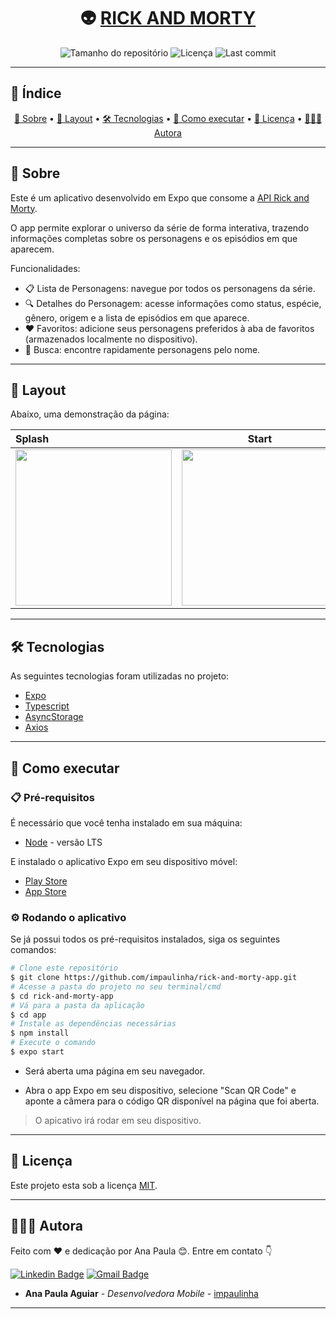 <h1 align="center">
  👽 <a href="#" alt="Nome do Projeto">RICK AND MORTY</a>
</h1>

<p align="center">
  <img alt="Tamanho do repositório" src="https://img.shields.io/github/repo-size/impaulinha/rick-and-morty-app">
  <img alt="Licença" src="https://img.shields.io/github/license/impaulinha/rick-and-morty-app">
  <img alt="Last commit" src="https://img.shields.io/github/last-commit/impaulinha/rick-and-morty-app">
</p>

---

## 📑 Índice

<p align="center">
  <a href="#-sobre">📌 Sobre</a> • 
  <a href="#-layout">📸 Layout</a> • 
  <a href="#️-tecnologias">🛠️ Tecnologias</a> • 
  <a href="#-como-executar">🚀 Como executar</a> • 
  <a href="#-licença">📝 Licença</a> • 
  <a href="#-autora">👩🏻‍💻 Autora</a>
</p>

---

## 📌 Sobre

Este é um aplicativo desenvolvido em Expo que consome a [API Rick and Morty](https://rickandmortyapi.com/).

O app permite explorar o universo da série de forma interativa, trazendo informações completas sobre os personagens e os episódios em que aparecem.

Funcionalidades:

- 📋 Lista de Personagens: navegue por todos os personagens da série.
- 🔍 Detalhes do Personagem: acesse informações como status, espécie, gênero, origem e a lista de episódios em que aparece.
- ❤️ Favoritos: adicione seus personagens preferidos à aba de favoritos (armazenados localmente no dispositivo).
- 🔎 Busca: encontre rapidamente personagens pelo nome.

---

## 📸 Layout

Abaixo, uma demonstração da página:

Splash | Start | Demonstração
:------ | :------: | ------:
<img src='https://github.com/user-attachments/assets/d1dda84a-19cb-415f-b5e4-862d8506010c' width=250/> | <img src='https://github.com/user-attachments/assets/4c9d53bc-004b-4cff-80a2-55968d7b5faf' width=250/> | <img src="https://github.com/user-attachments/assets/38ff1bea-8547-4b36-9b9a-bacfbc59e1ad" width=250/>


---

## 🛠️ Tecnologias

As seguintes tecnologias foram utilizadas no projeto:

- [Expo](https://expo.dev/) <!-- ou outra -->
- [Typescript](https://www.typescriptlang.org/)
- [AsyncStorage](https://react-native-async-storage.github.io/async-storage/)
- [Axios](https://axios-http.com/)

---

## 🚀 Como executar

### 📋 Pré-requisitos

É necessário que você tenha instalado em sua máquina:

- [Node](https://nodejs.org/en/) - versão LTS

E instalado o aplicativo Expo em seu dispositivo móvel:

- [Play Store](https://play.google.com/store/apps/details?id=host.exp.exponent) 
- [App Store](https://apps.apple.com/app/expo-go/id982107779)


### ⚙️ Rodando o aplicativo

Se já possui todos os pré-requisitos instalados, siga os seguintes comandos:

```bash
# Clone este repositório
$ git clone https://github.com/impaulinha/rick-and-morty-app.git
# Acesse a pasta do projeto no seu terminal/cmd
$ cd rick-and-morty-app
# Vá para a pasta da aplicação
$ cd app
# Instale as dependências necessárias
$ npm install
# Execute o comando
$ expo start
```

- Será aberta uma página em seu navegador.

- Abra o app Expo em seu dispositivo, selecione "Scan QR Code" e aponte a câmera para o código QR disponível na página que foi aberta.

> O apicativo irá rodar em seu dispositivo.
---

## 📝 Licença

Este projeto esta sob a licença [MIT](./LICENSE).

---

## 👩🏻‍💻 Autora

Feito com ❤️ e dedicação por Ana Paula 😊. Entre em contato 👇

[![Linkedin Badge](https://img.shields.io/badge/-Paulinha-blue?style=flat-square&logo=Linkedin&logoColor=white&link=https://www.linkedin.com/in/tgmarinho/)](https://www.linkedin.com/in/anapaula-aguiar/) 
[![Gmail Badge](https://img.shields.io/badge/-anaaguiar20016@gmail.com-c14438?style=flat-square&logo=Gmail&logoColor=white&link=mailto:tgmarinho@gmail.com)](mailto:anaaguiar20016@gmail.com)


- **Ana Paula Aguiar** - *Desenvolvedora Mobile* - [impaulinha](anapaulaaguiar.dev)

---
